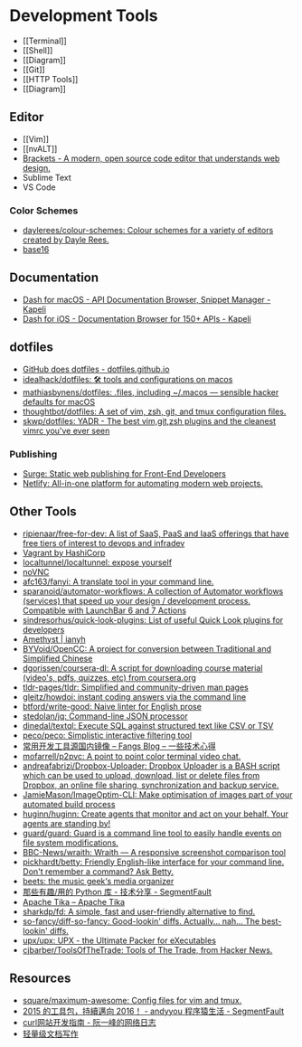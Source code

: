 # Development Tools

- [[Terminal]]
- [[Shell]]
- [[Diagram]]
- [[Git]]
- [[HTTP Tools]]
- [[Diagram]]

## Editor

- [[Vim]]
- [[nvALT]]
- [Brackets - A modern, open source code editor that understands web design.](http://brackets.io/)
- Sublime Text
- VS Code

### Color Schemes

- [daylerees/colour-schemes: Colour schemes for a variety of editors created by Dayle Rees.](https://github.com/daylerees/colour-schemes)
- [base16](http://chriskempson.com/projects/base16/)

## Documentation

- [Dash for macOS - API Documentation Browser, Snippet Manager - Kapeli](https://kapeli.com/dash)
- [Dash for iOS - Documentation Browser for 150+ APIs - Kapeli](https://kapeli.com/dash_ios)

## dotfiles

- [GitHub does dotfiles - dotfiles.github.io](http://dotfiles.github.io/)
- [idealhack/dotfiles: 🛠️ tools and configurations on macos](https://github.com/idealhack/dotfiles)
- [mathiasbynens/dotfiles: .files, including ~/.macos — sensible hacker defaults for macOS](https://github.com/mathiasbynens/dotfiles)
- [thoughtbot/dotfiles: A set of vim, zsh, git, and tmux configuration files.](https://github.com/thoughtbot/dotfiles)
- [skwp/dotfiles: YADR - The best vim,git,zsh plugins and the cleanest vimrc you've ever seen](https://github.com/skwp/dotfiles)

### Publishing

- [Surge: Static web publishing for Front-End Developers](https://surge.sh/)
- [Netlify: All-in-one platform for automating modern web projects.](https://www.netlify.com/)

## Other Tools

- [ripienaar/free-for-dev: A list of SaaS, PaaS and IaaS offerings that have free tiers of interest to devops and infradev](https://github.com/ripienaar/free-for-dev)
- [Vagrant by HashiCorp](https://www.vagrantup.com/)
- [localtunnel/localtunnel: expose yourself](https://github.com/localtunnel/localtunnel)
- [noVNC](http://novnc.com/info.html)
- [afc163/fanyi: A translate tool in your command line.](https://github.com/afc163/fanyi)
- [sparanoid/automator-workflows: A collection of Automator workflows (services) that speed up your design / development process. Compatible with LaunchBar 6 and 7 Actions](https://github.com/sparanoid/automator-workflows)
- [sindresorhus/quick-look-plugins: List of useful Quick Look plugins for developers](https://github.com/sindresorhus/quick-look-plugins)
- [Amethyst | ianyh](https://ianyh.com/amethyst/)
- [BYVoid/OpenCC: A project for conversion between Traditional and Simplified Chinese](https://github.com/BYVoid/OpenCC)
- [dgorissen/coursera-dl: A script for downloading course material (video's, pdfs, quizzes, etc) from coursera.org](https://github.com/dgorissen/coursera-dl)
- [tldr-pages/tldr: Simplified and community-driven man pages](https://github.com/tldr-pages/tldr)
- [gleitz/howdoi: instant coding answers via the command line](https://github.com/gleitz/howdoi)
- [btford/write-good: Naive linter for English prose](https://github.com/btford/write-good)
- [stedolan/jq: Command-line JSON processor](https://github.com/stedolan/jq)
- [dinedal/textql: Execute SQL against structured text like CSV or TSV](https://github.com/dinedal/textql)
- [peco/peco: Simplistic interactive filtering tool](https://github.com/peco/peco)
- [常用开发工具源国内镜像 – Fangs Blog – 一些技术心得](https://fangs.work/blog/%E7%A8%8B%E5%BA%8F/%E6%9D%82%E9%A1%B9/Common-Repo-Mirror/)
- [mofarrell/p2pvc: A point to point color terminal video chat.](https://github.com/mofarrell/p2pvc)
- [andreafabrizi/Dropbox-Uploader: Dropbox Uploader is a BASH script which can be used to upload, download, list or delete files from Dropbox, an online file sharing, synchronization and backup service.](https://github.com/andreafabrizi/Dropbox-Uploader)
- [JamieMason/ImageOptim-CLI: Make optimisation of images part of your automated build process](https://github.com/JamieMason/ImageOptim-CLI)
- [huginn/huginn: Create agents that monitor and act on your behalf.  Your agents are standing by!](https://github.com/cantino/huginn)
- [guard/guard: Guard is a command line tool to easily handle events on file system modifications.](https://github.com/guard/guard)
- [BBC-News/wraith: Wraith — A responsive screenshot comparison tool](https://github.com/BBC-News/wraith)
- [pickhardt/betty: Friendly English-like interface for your command line. Don't remember a command? Ask Betty.](https://github.com/pickhardt/betty)
- [beets: the music geek‘s media organizer](http://beets.io/)
- [那些有趣/用的 Python 库 - 技术分享 - SegmentFault](https://segmentfault.com/a/1190000010103386)
- [Apache Tika – Apache Tika](https://tika.apache.org/)
- [sharkdp/fd: A simple, fast and user-friendly alternative to find.](https://github.com/sharkdp/fd)
- [so-fancy/diff-so-fancy: Good-lookin' diffs. Actually… nah… The best-lookin' diffs.](https://github.com/so-fancy/diff-so-fancy)
- [upx/upx: UPX - the Ultimate Packer for eXecutables](https://github.com/upx/upx)
- [cjbarber/ToolsOfTheTrade: Tools of The Trade, from Hacker News.](https://github.com/cjbarber/ToolsOfTheTrade)

## Resources

- [square/maximum-awesome: Config files for vim and tmux.](https://github.com/square/maximum-awesome)
- [2015 的工具包，持續邁向 2016！ - andyyou 程序猿生活 - SegmentFault](https://segmentfault.com/a/1190000004567434)
- [curl网站开发指南 - 阮一峰的网络日志](http://www.ruanyifeng.com/blog/2011/09/curl.html)
- [轻量级文档写作](http://stdio.tumblr.com/lightdoc)
